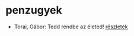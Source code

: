 # penzugyek

- Torai, Gábor: Tedd rendbe az életed! [részletek](_details/%7Bopf.creator%7D.md#id_47)